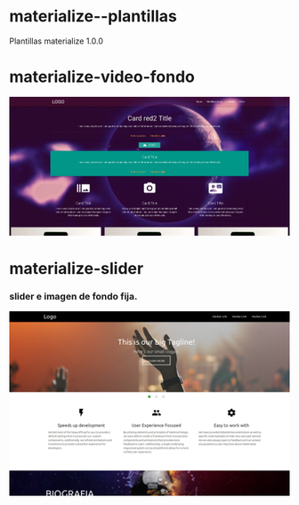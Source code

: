 # materialize--plantillas
Plantillas materialize 1.0.0
# materialize-video-fondo
![Alt Text](fondo_video1.png)
# materialize-slider
### slider e imagen de fondo fija.
![Alt text](materialize_slider.png)
